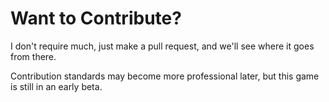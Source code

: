 # Want to Contribute?
I don't require much, just make a pull request, and we'll see where it goes from there.

Contribution standards may become more professional later, but this game is still in an early beta.
